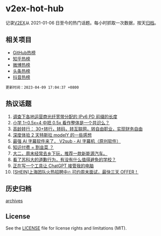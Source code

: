 # v2ex-hot-hub

 记录[V2EX](https://www.v2ex.com/)从 2021-01-06 日至今的热门话题。每小时抓取一次数据，按天[归档](archives)。
 
 ## 相关项目

- [GitHub热榜](https://github.com/snaildev/github-hot-hub)
- [知乎热榜](https://github.com/snaildev/zhihu-hot-hub)
- [微博热榜](https://github.com/snaildev/weibo-hot-hub)
- [头条热榜](https://github.com/snaildev/toutiao-hot-hub)
- [抖音热榜](https://github.com/snaildev/douyin-hot-hub)


 `更新时间：2023-04-09 17:04:37 +0800`

## 热议话题

1. [调查下各地运营商光纤宽带分配的 IPv6 PD 前缀的长度](https://www.v2ex.com/t/930849)
1. [小学 1÷0.5x=4 中把 0.5x 看作整体是一个共识么？](https://www.v2ex.com/t/930877)
1. [高龄转行： 30+转行，转码，转互联网，转自由职业，实现财务自由](https://www.v2ex.com/t/930913)
1. [深度体验 2 天特斯拉 modelY 的一些感想](https://www.v2ex.com/t/930910)
1. [最强 AI 字幕软件来了， V2sub - AI 字幕机（原创软件）](https://www.v2ex.com/t/930940)
1. [知识付费 = 割韭菜 ？](https://www.v2ex.com/t/930987)
1. [大二，周末经常去乡下玩，推荐一款新能源汽车。](https://www.v2ex.com/t/930869)
1. [看了苏科大的道歉行为，有没有什么值得避免的学校？](https://www.v2ex.com/t/930860)
1. [正在写一个工具让 ChatGPT 接管我的电脑](https://www.v2ex.com/t/930888)
1. [[SHEIN]上海团队火热招聘中🔥 可约周末面试，最快三天 OFFER！](https://www.v2ex.com/t/930862)

## 历史归档

[archives](archives)

## License

See the [LICENSE](LICENSE) file for license rights and limitations (MIT).

